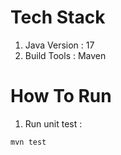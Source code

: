 # Tech Stack

1. Java Version : 17
2. Build Tools : Maven

# How To Run

1. Run unit test :

```sh
mvn test
```
